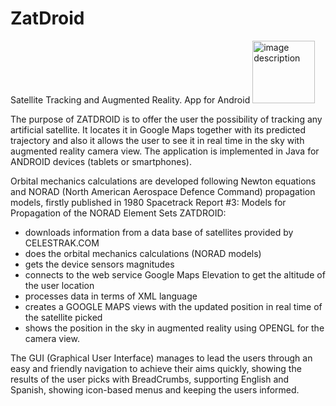 # ZatDroid
Satellite Tracking and Augmented Reality. App for Android
<img src="[https://github.com/user-attachments/assets/4347eb3d-aeeb-4aeb-9a2c-8b5805d05da](https://github.com/user-attachments/assets/cbfcf1b0-6daa-476e-9dcb-a8855b93c8da)](https://github.com/user-attachments/assets/cbfcf1b0-6daa-476e-9dcb-a8855b93c8da)" alt="image description" width="100" />



The purpose of ZATDROID is to offer the user the possibility of tracking any artificial satellite. It locates it in Google Maps together with its predicted trajectory and also it allows the user to see it in real time in the sky with augmented reality camera view. The application is implemented in Java for ANDROID devices (tablets or smartphones). 

Orbital mechanics calculations are developed following Newton equations and NORAD (North American Aerospace Defence Command) propagation models, firstly published in 1980 Spacetrack Report #3: Models for Propagation of the NORAD Element Sets
ZATDROID:
- downloads information from a data base of satellites provided by CELESTRAK.COM
- does the orbital mechanics calculations (NORAD models)
- gets the device sensors magnitudes
- connects to the web service Google Maps Elevation to get the altitude of the user location
- processes data in terms of XML language
- creates a GOOGLE MAPS views with the updated position in real time of the satellite picked
- shows the position in the sky in augmented reality using OPENGL for the camera view.


The GUI (Graphical User Interface) manages to lead the users through an easy and friendly navigation to achieve their aims quickly, showing the results of the user picks with BreadCrumbs, supporting English and Spanish, showing icon-based menus and keeping the users informed.

